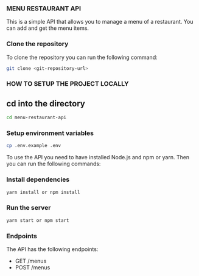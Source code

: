 ### MENU RESTAURANT API

This is a simple API that allows you to manage a menu of a restaurant. You can add and get the menu items.

### Clone the repository

To clone the repository you can run the following command:

```bash
git clone <git-repository-url>
```

### HOW TO SETUP THE PROJECT LOCALLY

## cd into the directory

```bash
cd menu-restaurant-api 
```

### Setup environment variables

```bash
cp .env.example .env
```

To use the API you need to have installed Node.js and npm or yarn. Then you can run the following commands:

### Install dependencies

```bash
yarn install or npm install 
```

### Run the server

```bash
yarn start or npm start
```

### Endpoints

The API has the following endpoints:

- GET /menus
- POST /menus


